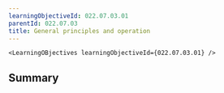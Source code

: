 ```yaml
---
learningObjectiveId: 022.07.03.01
parentId: 022.07.03
title: General principles and operation
---
```


```tsx eval
<LearningOBjectives learningObjectiveId={022.07.03.01} />
```

## Summary
